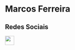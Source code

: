 # Marcos Ferreira

<div>
  <h2>Redes Sociais</h2>
  <a href='https://www.linkedin.com/in/marcos-ferreira-7800981b0'><img height='30px' src='https://img.shields.io/badge/linkedin-%230077B5.svg?style=for-the-badge&logo=linkedin&logoColor=white'></a>
</div>
